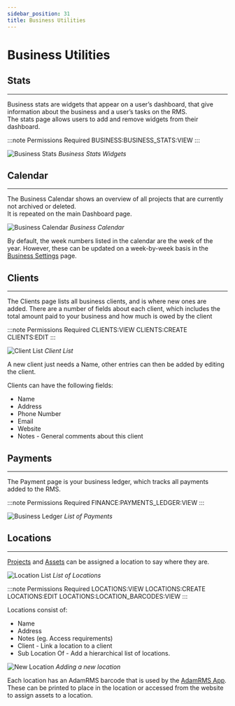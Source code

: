 ```yaml
---
sidebar_position: 31
title: Business Utilities
---
```


# Business Utilities

## Stats
---
Business stats are widgets that appear on a user’s dashboard, that give information about the business and a user’s tasks on the RMS.  
The stats page allows users to add and remove widgets from their dashboard.

:::note Permissions Required
BUSINESS:BUSINESS_STATS:VIEW
 :::

![Business Stats](/img/tutorial/businesses/utilities-stats.png "Business Stats Widgets")
*Business Stats Widgets*

## Calendar
---
The Business Calendar shows an overview of all projects that are currently not archived or deleted.  
It is repeated on the main Dashboard page.

![Business Calendar](/img/tutorial/businesses/utilities-calendar.png "Business Calendar")
*Business Calendar*

By default, the week numbers listed in the calendar are the week of the year. However, these can be updated on a week-by-week basis in the [Business Settings](./business-settings) page.

## Clients
---
The Clients page lists all business clients, and is where new ones are added.
There are a number of fields about each client, which includes the total amount paid to your business and how much is owed by the client

:::note Permissions Required
CLIENTS:VIEW
CLIENTS:CREATE
CLIENTS:EDIT
:::

![Client List](/img/tutorial/businesses/utilities-clients.png)
*Client List*

A new client just needs a Name, other entries can then be added by editing the client.

Clients can have the following fields:
- Name
- Address
- Phone Number
- Email
- Website
- Notes - General comments about this client


## Payments
---
The Payment page is your business ledger, which tracks all payments added to the RMS.

:::note Permissions Required
FINANCE:PAYMENTS_LEDGER:VIEW
:::

![Business Ledger](/img/tutorial/businesses/utilities-ledger.png "Business Ledger")
*List of Payments*

## Locations
---
[Projects](./../projects/overview) and [Assets](./../assets) can be assigned a location to say where they are.

![Location List](/img/tutorial/businesses/utilities-locations.png "Location List")
*List of Locations*

:::note Permissions Required
LOCATIONS:VIEW
LOCATIONS:CREATE
LOCATIONS:EDIT
LOCATIONS:LOCATION_BARCODES:VIEW
::: 

Locations consist of:
- Name
- Address
- Notes (eg. Access requirements)
- Client - Link a location to a client
- Sub Location Of - Add a hierarchical list of locations.

![New Location](/img/tutorial/businesses/utilities-locations-new.png "New Location popup")
*Adding a new location*

Each location has an AdamRMS barcode that is used by the [AdamRMS App](./../app/adam-rms-app). These can be printed to place in the location or accessed from the website to assign assets to a location.
